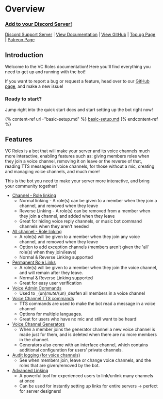 # Overview

### [Add to your Discord Server!](https://discord.com/api/oauth2/authorize?client\_id=775025797034541107\&permissions=300944400\&scope=bot%20applications.commands)

[Discord Support Server](https://discord.com/invite/yHU6qcgNPy) | [View Documentation](https://www.vcroles.com) | [View GitHub](https://github.com/CDESamBotDev/VCRoles) | [Top.gg Page](https://top.gg/bot/775025797034541107) | [Patreon Page](https://www.patreon.com/CDESamBots)

## Introduction

Welcome to the VC Roles documentation! Here you'll find everything you need to get up and running with the bot!

If you want to report a bug or request a feature, head over to our [GitHub page](https://github.com/CDESamBotDev/VCRoles/issues), and make a new issue!

### Ready to start?

Jump right into the quick start docs and start setting up the bot right now!

{% content-ref url="basic-setup.md" %}
[basic-setup.md](basic-setup.md)
{% endcontent-ref %}

## Features

VC Roles is a bot that will make your server and its voice channels much more interactive, enabling features such as: giving members roles when they join a voice channel, removing it on leave or the reverse of that, reading TTS messages in voice channels, for those without a mic, creating and managing voice channels, and much more!&#x20;

This is the bot you need to make your server more interactive, and bring your community together!

* [Channel - Role linking](commands/commands/linking-and-unlinking.md)
  * Normal linking - A role(s) can be given to a member when they join a channel, and removed when they leave
  * Reverse Linking - A role(s) can be removed from a member when they join a channel, and added when they leave
  * Great for hiding voice reply channels, or music bot command channels when they aren't needed
* [All channel - Role linking](commands/commands/all-linking.md)
  * A role(s) will be given to a member when they join any voice channel, and removed when they leave
  * Option to add exception channels (members aren't given the 'all' role(s) when they join/leave)
  * Normal & Reverse Linking supported
* [Permanent Role Links](commands/commands/permanent-linking.md)
  * A role(s) will be given to a member when they join the voice channel, and will remain after they leave.
  * Normal & Reverse Linking supported
  * Great for easy user verification
* [Voice Admin Commands](commands/commands/voice-admin-commands.md)
  * Used to _(un)_mute/_(un)_deafen all members in a voice channel
* [Voice Channel TTS commands](commands/commands/tts-commands.md)
  * TTS commands are used to make the bot read a message in a voice channel
  * Options for multiple languages.
  * Great for users who have no mic and still want to be heard
* [Voice Channel Generators](commands/commands/voice-channel-generators.md)
  * When a member joins the generator channel a new voice channel is made just for them, and is deleted when there are no more members in the channel.
  * Generators also come with an interface channel, which contains additional configuration for users' private channels.
* [Audit logging (for voice channels)](commands/commands/audit-logging.md)
  * See when members join, leave or change voice channels, and the roles that are given/removed by the bot.
* [Advanced Linking](commands/commands/advanced-linking.md)
  * A powerful tool for experienced users to link/unlink many channels at once
  * Can be used for instantly setting up links for entire servers -> perfect for server designers!
